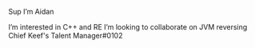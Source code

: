 Sup I’m Aidan

I’m interested in C++ and RE
I’m looking to collaborate on JVM reversing
Chief Keef's Talent Manager#0102
